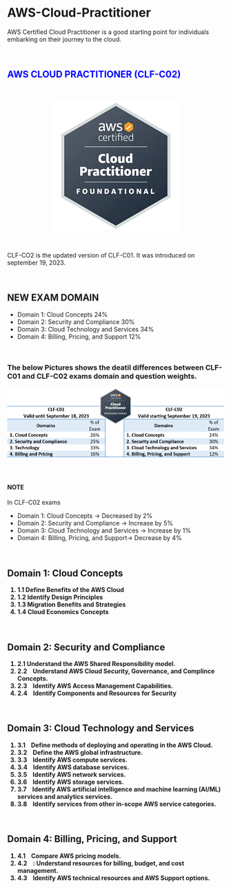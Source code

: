 <h1><bold> AWS-Cloud-Practitioner <bold></h1>

AWS Certified Cloud Practitioner is a good starting point for individuals embarking on their journey to the cloud.

<br>
<h2><bold><span style="color:blue"> AWS CLOUD PRACTITIONER (CLF-C02)</span></Bold></h2>
<br>
<p align="center">
    <img src="Assets/CCP.jpg" alt="CCP Image"> 
</p>
<br>
<p> CLF-CO2 is the updated version of CLF-C01. It was introduced on september 19, 2023. </p>
<br>
<h2> NEW EXAM DOMAIN </h2>
<ul>
  <li> Domain 1: Cloud Concepts 24% </li>
  <li> Domain 2: Security and Compliance 30% </li>
  <li> Domain 3: Cloud Technology and Services 34% </li>
  <li> Domain 4: Billing, Pricing, and Support 12% </li>
</ul>

<br>
<h3> The below Pictures shows the deatil differences between CLF-C01 and CLF-C02 exams domain and question weights. </h3>
<p align="center">
    <img src= "Assets/Exam Domain Difference.jpg" alt="CLF-C01 and CLF-C02 exam domain table">
</p>
<br>
<h4> NOTE </h4>
<p> In CLF-C02 exams <br>
     <ul>
        <li> Domain 1: Cloud Concepts -> Decreased by 2% </li>
        <li>Domain 2: Security and Compliance -> Increase by 5%</li>
         <li>Domain 3: Cloud Technology and Services -> Increase by 1%</li>
          <li>Domain 4: Billing, Pricing, and Support-> Decrease by 4%</li>
</ul>
<br>

<style>
  .no-numbering li{
    counter-increment: none;
  }
</style>

<h2><strong> Domain 1: Cloud Concepts </srong></h2>
<ol class = "no-numbering"> 
  <li>1.1 Define Benefits of the AWS Cloud</li>
  <li>1.2 Identify Design Principles</li>
  <li>1.3 Migration Benefits and Strategies</li>
   <li>1.4 Cloud Economics Concepts</li>
</ol>
<br>

<h2><strong> Domain 2: Security and Compliance </srong></h2>
<ol class = "no-numbering">
  <li>2.1 Understand the AWS Shared Responsibility model. </li>
  <li>2.2 &nbsp;&nbsp; Understand AWS Cloud Security, Governance, and Complince Concepts.</li>
  <li>2.3 &nbsp;&nbsp; Identify AWS Access Management Capabilities.</li>
  <li>2.4 &nbsp;&nbsp; Identify Components and Resources for Security</li>
</ol>

<br>

<h2><strong> Domain 3: Cloud Technology and Services</srong></h2>

<ol class = "no-numbering">
  <li>3.1 &nbsp;&nbsp; Define methods of deploying and operating in the AWS Cloud.</li>
  <li>3.2 &nbsp;&nbsp; Define the AWS global infrastructure. </li>
  <li>3.3 &nbsp;&nbsp; Identify AWS compute services.</li>
  <li>3.4 &nbsp;&nbsp; Identify AWS database services.</li>
  <li>3.5 &nbsp;&nbsp; Identify AWS network services.</li>
  <li>3.6 &nbsp;&nbsp; Identify AWS storage services.</li>
  <li>3.7 &nbsp;&nbsp;  Identify AWS artificial intelligence and machine learning (AI/ML)
services and analytics services. </li>
  <li>3.8 &nbsp;&nbsp; Identify services from other in-scope AWS service categories. </li>
</ol>

<br>
 <h2><strong> Domain 4: Billing, Pricing, and Support </srong></h2>

 <ol class = "no-numbering">
    <li>4.1 &nbsp;&nbsp; Compare AWS pricing models.</li>
    <li>4.2 &nbsp;&nbsp; : Understand resources for billing, budget, and cost management.</li>
    <li>4.3 &nbsp;&nbsp;  Identify AWS technical resources and AWS Support options.</li>
</ol>
